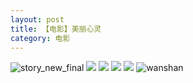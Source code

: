 ```yaml
---
layout: post
title: 【电影】美丽心灵
category: 电影
---
```

![story_new_final](http://s9mfxrgoy.hd-bkt.clouddn.com/img/story_new_final_0322.png)
![](http://s9mfxrgoy.hd-bkt.clouddn.com/img/beautiful-soul-0323-1.PNG)
![](http://s9mfxrgoy.hd-bkt.clouddn.com/img/beautiful-soul-0323-2.PNG)
![](http://s9mfxrgoy.hd-bkt.clouddn.com/img/beautiful-soul-0323-3.PNG)
![](http://s9mfxrgoy.hd-bkt.clouddn.com/img/beautiful-soul-0323-4.PNG)
![wanshan](http://s9mfxrgoy.hd-bkt.clouddn.com/img/wanshan.png)
